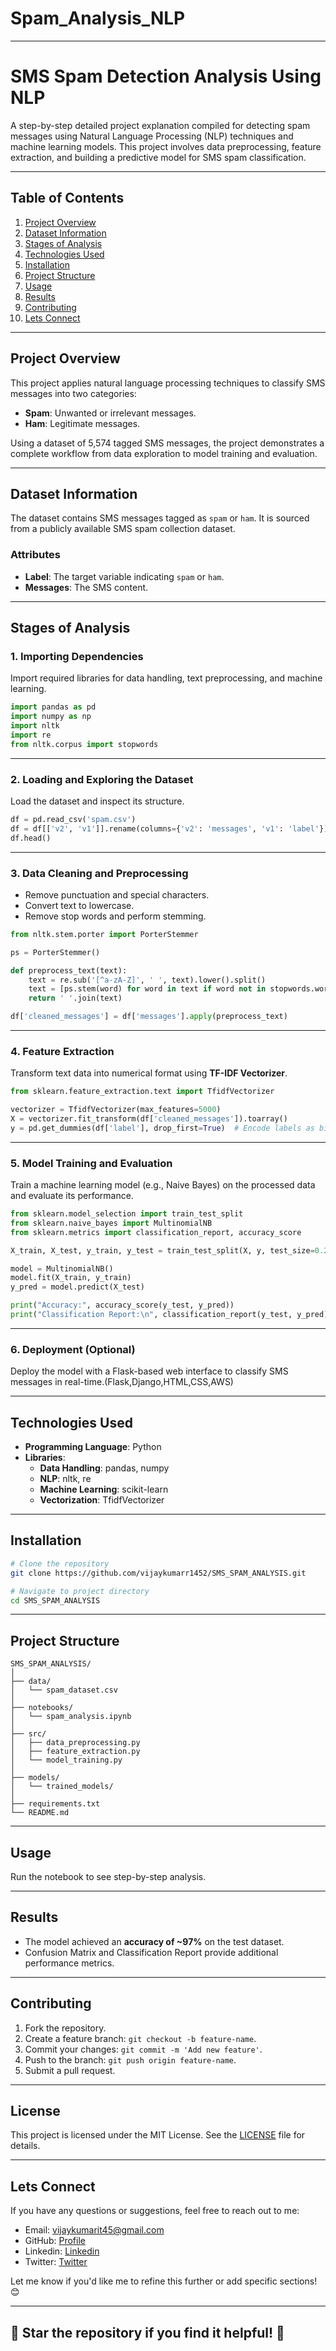 # Spam_Analysis_NLP



---

# **SMS Spam Detection Analysis Using NLP**

A step-by-step detailed project explanation compiled for detecting spam messages using Natural Language Processing (NLP) techniques and machine learning models. This project involves data preprocessing, feature extraction, and building a predictive model for SMS spam classification.

---

## **Table of Contents**

1. [Project Overview](#project-overview)  
2. [Dataset Information](#dataset-information)  
3. [Stages of Analysis](#stages-of-analysis)  
4. [Technologies Used](#technologies-used)  
5. [Installation](#installation)
6. [Project Structure](#project-structure)
7. [Usage](#usage)  
8. [Results](#results)  
9. [Contributing](#contributing)  
10. [Lets Connect](#connect)  

---

## **Project Overview**

This project applies natural language processing techniques to classify SMS messages into two categories:  
- **Spam**: Unwanted or irrelevant messages.  
- **Ham**: Legitimate messages.  

Using a dataset of 5,574 tagged SMS messages, the project demonstrates a complete workflow from data exploration to model training and evaluation.

---

## **Dataset Information**

The dataset contains SMS messages tagged as `spam` or `ham`. It is sourced from a publicly available SMS spam collection dataset.

### **Attributes**
- **Label**: The target variable indicating `spam` or `ham`.
- **Messages**: The SMS content.

---

## **Stages of Analysis**

### **1. Importing Dependencies**
Import required libraries for data handling, text preprocessing, and machine learning.

```python
import pandas as pd
import numpy as np
import nltk
import re
from nltk.corpus import stopwords
```

---

### **2. Loading and Exploring the Dataset**
Load the dataset and inspect its structure.

```python
df = pd.read_csv('spam.csv')
df = df[['v2', 'v1']].rename(columns={'v2': 'messages', 'v1': 'label'})
df.head()
```

---

### **3. Data Cleaning and Preprocessing**
- Remove punctuation and special characters.
- Convert text to lowercase.
- Remove stop words and perform stemming.

```python
from nltk.stem.porter import PorterStemmer

ps = PorterStemmer()

def preprocess_text(text):
    text = re.sub('[^a-zA-Z]', ' ', text).lower().split()
    text = [ps.stem(word) for word in text if word not in stopwords.words('english')]
    return ' '.join(text)

df['cleaned_messages'] = df['messages'].apply(preprocess_text)
```

---

### **4. Feature Extraction**
Transform text data into numerical format using **TF-IDF Vectorizer**.

```python
from sklearn.feature_extraction.text import TfidfVectorizer

vectorizer = TfidfVectorizer(max_features=5000)
X = vectorizer.fit_transform(df['cleaned_messages']).toarray()
y = pd.get_dummies(df['label'], drop_first=True)  # Encode labels as binary
```

---

### **5. Model Training and Evaluation**
Train a machine learning model (e.g., Naive Bayes) on the processed data and evaluate its performance.

```python
from sklearn.model_selection import train_test_split
from sklearn.naive_bayes import MultinomialNB
from sklearn.metrics import classification_report, accuracy_score

X_train, X_test, y_train, y_test = train_test_split(X, y, test_size=0.2, random_state=42)

model = MultinomialNB()
model.fit(X_train, y_train)
y_pred = model.predict(X_test)

print("Accuracy:", accuracy_score(y_test, y_pred))
print("Classification Report:\n", classification_report(y_test, y_pred))
```

---

### **6. Deployment (Optional)**
Deploy the model with a Flask-based web interface to classify SMS messages in real-time.(Flask,Django,HTML,CSS,AWS)

---

## **Technologies Used**

- **Programming Language**: Python  
- **Libraries**:
  - **Data Handling**: pandas, numpy  
  - **NLP**: nltk, re  
  - **Machine Learning**: scikit-learn  
  - **Vectorization**: TfidfVectorizer  

---

## **Installation**


```bash
# Clone the repository
git clone https://github.com/vijaykumarr1452/SMS_SPAM_ANALYSIS.git

# Navigate to project directory
cd SMS_SPAM_ANALYSIS
```

---

## **Project Structure** 

```
SMS_SPAM_ANALYSIS/
│
├── data/
│   └── spam_dataset.csv
│
├── notebooks/
│   └── spam_analysis.ipynb
│
├── src/
│   ├── data_preprocessing.py
│   ├── feature_extraction.py
│   └── model_training.py
│
├── models/
│   └── trained_models/
│
├── requirements.txt
└── README.md
```

---

## **Usage**

Run the notebook to see step-by-step analysis.

---

## **Results**

- The model achieved an **accuracy of ~97%** on the test dataset.  
- Confusion Matrix and Classification Report provide additional performance metrics.

---

## **Contributing**

1. Fork the repository.  
2. Create a feature branch: `git checkout -b feature-name`.  
3. Commit your changes: `git commit -m 'Add new feature'`.  
4. Push to the branch: `git push origin feature-name`.  
5. Submit a pull request.

---

## **License**

This project is licensed under the MIT License. See the [LICENSE](LICENSE) file for details.

---

## **Lets Connect**

If you have any questions or suggestions, feel free to reach out to me:

- Email: [vijaykumarit45@gmail.com](mailto:vijaykumarit45@gmail.com)
- GitHub: [Profile](https://github.com/vijaykumarr1452)
- Linkedin: [Linkedin](https://www.linkedin.com/in/rachuri-vijaykumar/)
- Twitter: [Twitter](https://x.com/vijay_viju1)

Let me know if you'd like me to refine this further or add specific sections! 😊

---

🌟 **Star the repository if you find it helpful!** 🌟
---
